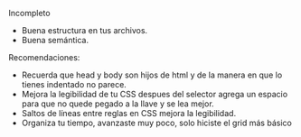 Incompleto

- Buena estructura en tus archivos.
- Buena semántica.

Recomendaciones:

- Recuerda que head y body son hijos de html y de la manera en que lo tienes indentado no parece.
- Mejora la legibilidad de tu CSS despues del selector agrega un espacio para que no quede pegado a la llave y se lea mejor.
- Saltos de líneas entre reglas en CSS mejora la legibilidad.
- Organiza tu tiempo, avanzaste muy poco, solo hiciste el grid más básico
